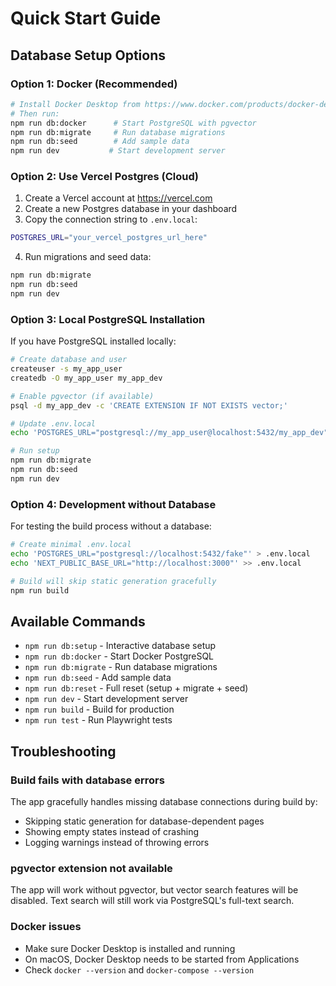 # Quick Start Guide

## Database Setup Options

### Option 1: Docker (Recommended)
```bash
# Install Docker Desktop from https://www.docker.com/products/docker-desktop
# Then run:
npm run db:docker      # Start PostgreSQL with pgvector
npm run db:migrate     # Run database migrations  
npm run db:seed        # Add sample data
npm run dev           # Start development server
```

### Option 2: Use Vercel Postgres (Cloud)
1. Create a Vercel account at https://vercel.com
2. Create a new Postgres database in your dashboard
3. Copy the connection string to `.env.local`:
```bash
POSTGRES_URL="your_vercel_postgres_url_here"
```
4. Run migrations and seed data:
```bash
npm run db:migrate
npm run db:seed
npm run dev
```

### Option 3: Local PostgreSQL Installation
If you have PostgreSQL installed locally:
```bash
# Create database and user
createuser -s my_app_user
createdb -O my_app_user my_app_dev

# Enable pgvector (if available)
psql -d my_app_dev -c 'CREATE EXTENSION IF NOT EXISTS vector;'

# Update .env.local
echo 'POSTGRES_URL="postgresql://my_app_user@localhost:5432/my_app_dev"' > .env.local

# Run setup
npm run db:migrate
npm run db:seed
npm run dev
```

### Option 4: Development without Database
For testing the build process without a database:
```bash
# Create minimal .env.local
echo 'POSTGRES_URL="postgresql://localhost:5432/fake"' > .env.local
echo 'NEXT_PUBLIC_BASE_URL="http://localhost:3000"' >> .env.local

# Build will skip static generation gracefully
npm run build
```

## Available Commands

- `npm run db:setup` - Interactive database setup
- `npm run db:docker` - Start Docker PostgreSQL  
- `npm run db:migrate` - Run database migrations
- `npm run db:seed` - Add sample data
- `npm run db:reset` - Full reset (setup + migrate + seed)
- `npm run dev` - Start development server
- `npm run build` - Build for production
- `npm run test` - Run Playwright tests

## Troubleshooting

### Build fails with database errors
The app gracefully handles missing database connections during build by:
- Skipping static generation for database-dependent pages
- Showing empty states instead of crashing
- Logging warnings instead of throwing errors

### pgvector extension not available
The app will work without pgvector, but vector search features will be disabled. Text search will still work via PostgreSQL's full-text search.

### Docker issues
- Make sure Docker Desktop is installed and running
- On macOS, Docker Desktop needs to be started from Applications
- Check `docker --version` and `docker-compose --version`

